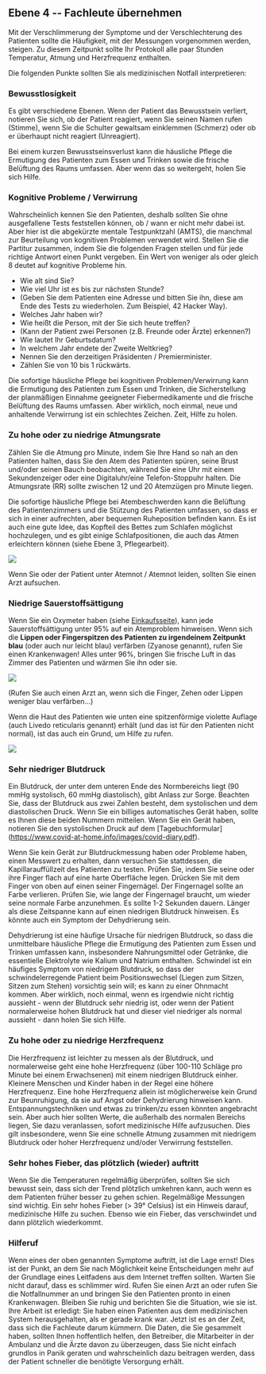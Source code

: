 ## Ebene 4 -- Fachleute übernehmen

Mit der Verschlimmerung der Symptome und der Verschlechterung des Patienten sollte die Häufigkeit, mit der Messungen vorgenommen werden, steigen. Zu diesem Zeitpunkt sollte Ihr Protokoll alle paar Stunden Temperatur, Atmung und Herzfrequenz enthalten.

Die folgenden Punkte sollten Sie als medizinischen Notfall interpretieren:

### Bewusstlosigkeit

Es gibt verschiedene Ebenen. Wenn der Patient das Bewusstsein verliert, notieren Sie sich, ob der Patient reagiert, wenn Sie seinen Namen rufen (Stimme), wenn Sie die Schulter gewaltsam einklemmen (Schmerz) oder ob er überhaupt nicht reagiert (Unreagiert).

Bei einem kurzen Bewusstseinsverlust kann die häusliche Pflege die Ermutigung des Patienten zum Essen und Trinken sowie die frische Belüftung des Raums umfassen. Aber wenn das so weitergeht, holen Sie sich Hilfe.

### Kognitive Probleme / Verwirrung

Wahrscheinlich kennen Sie den Patienten, deshalb sollten Sie ohne ausgefallene Tests feststellen können, ob / wann er nicht mehr dabei ist. Aber hier ist die abgekürzte mentale Testpunktzahl (AMTS), die manchmal zur Beurteilung von kognitiven Problemen verwendet wird. Stellen Sie die Partitur zusammen, indem Sie die folgenden Fragen stellen und für jede richtige Antwort einen Punkt vergeben. Ein Wert von weniger als oder gleich 8 deutet auf kognitive Probleme hin. 

- Wie alt sind Sie? 
- Wie viel Uhr ist es bis zur nächsten Stunde? 
- (Geben Sie dem Patienten eine Adresse und bitten Sie ihn, diese am Ende des Tests zu wiederholen. Zum Beispiel, 42 Hacker Way). 
- Welches Jahr haben wir? 
- Wie heißt die Person, mit der Sie sich heute treffen?
- (Kann der Patient zwei Personen (z.B. Freunde oder Ärzte) erkennen?) 
- Wie lautet Ihr Geburtsdatum? 
- In welchem Jahr endete der Zweite Weltkrieg? 
- Nennen Sie den derzeitigen Präsidenten / Premierminister. 
- Zählen Sie von 10 bis 1 rückwärts.

Die sofortige häusliche Pflege bei kognitiven Problemen/Verwirrung kann die Ermutigung des Patienten zum Essen und Trinken, die Sicherstellung der planmäßigen Einnahme geeigneter Fiebermedikamente und die frische Belüftung des Raums umfassen. Aber wirklich, noch einmal, neue und anhaltende Verwirrung ist ein schlechtes Zeichen. Zeit, Hilfe zu holen.

### Zu hohe oder zu niedrige Atmungsrate

Zählen Sie die Atmung pro Minute, indem Sie Ihre Hand so nah an den Patienten halten, dass Sie den Atem des Patienten spüren, seine Brust und/oder seinen Bauch beobachten, während Sie eine Uhr mit einem Sekundenzeiger oder eine Digitaluhr/eine Telefon-Stoppuhr halten. Die Atmungsrate (RR) sollte zwischen 12 und 20 Atemzügen pro Minute liegen. 

Die sofortige häusliche Pflege bei Atembeschwerden kann die Belüftung des Patientenzimmers und die Stützung des Patienten umfassen, so dass er sich in einer aufrechten, aber bequemen Ruheposition befinden kann. Es ist auch eine gute Idee, das Kopfteil des Bettes zum Schlafen möglichst hochzulegen, und es gibt einige Schlafpositionen, die auch das Atmen erleichtern können (siehe Ebene 3, Pflegearbeit).

![](/images/dyspnoe.png)

Wenn Sie oder der Patient unter Atemnot / Atemnot leiden, sollten Sie einen Arzt aufsuchen. 

### Niedrige Sauerstoffsättigung

Wenn Sie ein Oxymeter haben (siehe [Einkaufsseite](https://www.covid-at-home.info/shopping)), kann jede Sauerstoffsättigung unter 95% auf ein Atemproblem hinweisen. Wenn sich die **Lippen oder Fingerspitzen des Patienten zu irgendeinem Zeitpunkt blau** (oder auch nur leicht blau) verfärben (Zyanose genannt), rufen Sie einen Krankenwagen! Alles unter 96%, bringen Sie frische Luft in das Zimmer des Patienten und wärmen Sie ihn oder sie.

![](/images/cyanosis.png)

(Rufen Sie auch einen Arzt an, wenn sich die Finger, Zehen oder Lippen weniger blau verfärben...)

Wenn die Haut des Patienten wie unten eine spitzenförmige violette Auflage (auch Livedo reticularis genannt) erhält (und das ist für den Patienten nicht normal), ist das auch ein Grund, um Hilfe zu rufen.

![](/images/livedo-reticularis.png)

### Sehr niedriger Blutdruck

Ein Blutdruck, der unter dem unteren Ende des Normbereichs liegt (90 mmHg systolisch, 60 mmHg diastolisch), gibt Anlass zur Sorge. Beachten Sie, dass der Blutdruck aus zwei Zahlen besteht, dem systolischen und dem diastolischen Druck. Wenn Sie ein billiges automatisches Gerät haben, sollte es Ihnen diese beiden Nummern mitteilen. Wenn Sie ein Gerät haben, notieren Sie den systolischen Druck auf dem [Tagebuchformular] (https://www.covid-at-home.info/images/covid-diary.pdf).

Wenn Sie kein Gerät zur Blutdruckmessung haben oder Probleme haben, einen Messwert zu erhalten, dann versuchen Sie stattdessen, die Kapillarauffüllzeit des Patienten zu testen. Prüfen Sie, indem Sie seine oder ihre Finger flach auf eine harte Oberfläche legen. Drücken Sie mit dem Finger von oben auf einen seiner Fingernägel. Der Fingernagel sollte an Farbe verlieren. Prüfen Sie, wie lange der Fingernagel braucht, um wieder seine normale Farbe anzunehmen. Es sollte 1-2 Sekunden dauern. Länger als diese Zeitspanne kann auf einen niedrigen Blutdruck hinweisen. Es könnte auch ein Symptom der Dehydrierung sein. 

Dehydrierung ist eine häufige Ursache für niedrigen Blutdruck, so dass die unmittelbare häusliche Pflege die Ermutigung des Patienten zum Essen und Trinken umfassen kann, insbesondere Nahrungsmittel oder Getränke, die essentielle Elektrolyte wie Kalium und Natrium enthalten. Schwindel ist ein häufiges Symptom von niedrigem Blutdruck, so dass der schwindelerregende Patient beim Positionswechsel (Liegen zum Sitzen, Sitzen zum Stehen) vorsichtig sein will; es kann zu einer Ohnmacht kommen. Aber wirklich, noch einmal, wenn es irgendwie nicht richtig aussieht - wenn der Blutdruck sehr niedrig ist, oder wenn der Patient normalerweise hohen Blutdruck hat und dieser viel niedriger als normal aussieht - dann holen Sie sich Hilfe.

### Zu hohe oder zu niedrige Herzfrequenz

Die Herzfrequenz ist leichter zu messen als der Blutdruck, und normalerweise geht eine hohe Herzfrequenz (über 100-110 Schläge pro Minute bei einem Erwachsenen) mit einem niedrigen Blutdruck einher. Kleinere Menschen und Kinder haben in der Regel eine höhere Herzfrequenz. Eine hohe Herzfrequenz allein ist möglicherweise kein Grund zur Beunruhigung, da sie auf Angst oder Dehydrierung hinweisen kann. Entspannungstechniken und etwas zu trinken/zu essen könnten angebracht sein. Aber auch hier sollten Werte, die außerhalb des normalen Bereichs liegen, Sie dazu veranlassen, sofort medizinische Hilfe aufzusuchen. Dies gilt insbesondere, wenn Sie eine schnelle Atmung zusammen mit niedrigem Blutdruck oder hoher Herzfrequenz und/oder Verwirrung feststellen. 

### Sehr hohes Fieber, das plötzlich (wieder) auftritt

Wenn Sie die Temperaturen regelmäßig überprüfen, sollten Sie sich bewusst sein, dass sich der Trend plötzlich umkehren kann, auch wenn es dem Patienten früher besser zu gehen schien. Regelmäßige Messungen sind wichtig. Ein sehr hohes Fieber (> 39° Celsius) ist ein Hinweis darauf, medizinische Hilfe zu suchen. Ebenso wie ein Fieber, das verschwindet und dann plötzlich wiederkommt. 

### Hilferuf

Wenn eines der oben genannten Symptome auftritt, ist die Lage ernst! Dies ist der Punkt, an dem Sie nach Möglichkeit keine Entscheidungen mehr auf der Grundlage eines Leitfadens aus dem Internet treffen sollten. Warten Sie nicht darauf, dass es schlimmer wird. Rufen Sie einen Arzt an oder rufen Sie die Notfallnummer an und bringen Sie den Patienten pronto in einen Krankenwagen. Bleiben Sie ruhig und berichten Sie die Situation, wie sie ist. Ihre Arbeit ist erledigt: Sie haben einen Patienten aus dem medizinischen System herausgehalten, als er gerade krank war. Jetzt ist es an der Zeit, dass sich die Fachleute darum kümmern. Die Daten, die Sie gesammelt haben, sollten Ihnen hoffentlich helfen, den Betreiber, die Mitarbeiter in der Ambulanz und die Ärzte davon zu überzeugen, dass Sie nicht einfach grundlos in Panik geraten und wahrscheinlich dazu beitragen werden, dass der Patient schneller die benötigte Versorgung erhält.

